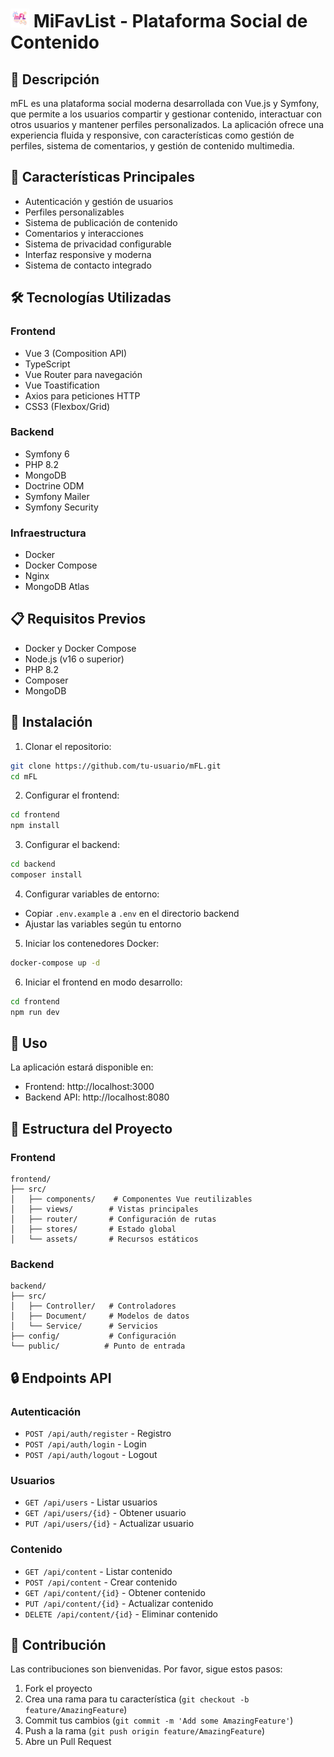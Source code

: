 # <img src="frontend/src/assets/Logo 1.png" alt="mFL Logo" width="30"/>  MiFavList - Plataforma Social de Contenido

## 📝 Descripción
mFL es una plataforma social moderna desarrollada con Vue.js y Symfony, que permite a los usuarios compartir y gestionar contenido, interactuar con otros usuarios y mantener perfiles personalizados. La aplicación ofrece una experiencia fluida y responsive, con características como gestión de perfiles, sistema de comentarios, y gestión de contenido multimedia.

## 🚀 Características Principales
- Autenticación y gestión de usuarios
- Perfiles personalizables
- Sistema de publicación de contenido
- Comentarios y interacciones
- Sistema de privacidad configurable
- Interfaz responsive y moderna
- Sistema de contacto integrado

## 🛠️ Tecnologías Utilizadas

### Frontend
- Vue 3 (Composition API)
- TypeScript
- Vue Router para navegación
- Vue Toastification
- Axios para peticiones HTTP
- CSS3 (Flexbox/Grid)

### Backend
- Symfony 6
- PHP 8.2
- MongoDB
- Doctrine ODM
- Symfony Mailer
- Symfony Security

### Infraestructura
- Docker
- Docker Compose
- Nginx
- MongoDB Atlas

## 📋 Requisitos Previos
- Docker y Docker Compose
- Node.js (v16 o superior)
- PHP 8.2
- Composer
- MongoDB

## 🔧 Instalación

1. Clonar el repositorio:
```bash
git clone https://github.com/tu-usuario/mFL.git
cd mFL
```

2. Configurar el frontend:
```bash
cd frontend
npm install
```

3. Configurar el backend:
```bash
cd backend
composer install
```

4. Configurar variables de entorno:
- Copiar `.env.example` a `.env` en el directorio backend
- Ajustar las variables según tu entorno

5. Iniciar los contenedores Docker:
```bash
docker-compose up -d
```

6. Iniciar el frontend en modo desarrollo:
```bash
cd frontend
npm run dev
```

## 🚀 Uso
La aplicación estará disponible en:
- Frontend: http://localhost:3000
- Backend API: http://localhost:8080

## 📁 Estructura del Proyecto

### Frontend
```
frontend/
├── src/
│   ├── components/    # Componentes Vue reutilizables
│   ├── views/        # Vistas principales
│   ├── router/       # Configuración de rutas
│   ├── stores/       # Estado global
│   └── assets/       # Recursos estáticos
```

### Backend
```
backend/
├── src/
│   ├── Controller/   # Controladores
│   ├── Document/     # Modelos de datos
│   └── Service/      # Servicios
├── config/           # Configuración
└── public/          # Punto de entrada
```

## 🔒 Endpoints API

### Autenticación
- `POST /api/auth/register` - Registro
- `POST /api/auth/login` - Login
- `POST /api/auth/logout` - Logout

### Usuarios
- `GET /api/users` - Listar usuarios
- `GET /api/users/{id}` - Obtener usuario
- `PUT /api/users/{id}` - Actualizar usuario

### Contenido
- `GET /api/content` - Listar contenido
- `POST /api/content` - Crear contenido
- `GET /api/content/{id}` - Obtener contenido
- `PUT /api/content/{id}` - Actualizar contenido
- `DELETE /api/content/{id}` - Eliminar contenido

## 👥 Contribución
Las contribuciones son bienvenidas. Por favor, sigue estos pasos:

1. Fork el proyecto
2. Crea una rama para tu característica (`git checkout -b feature/AmazingFeature`)
3. Commit tus cambios (`git commit -m 'Add some AmazingFeature'`)
4. Push a la rama (`git push origin feature/AmazingFeature`)
5. Abre un Pull Request
